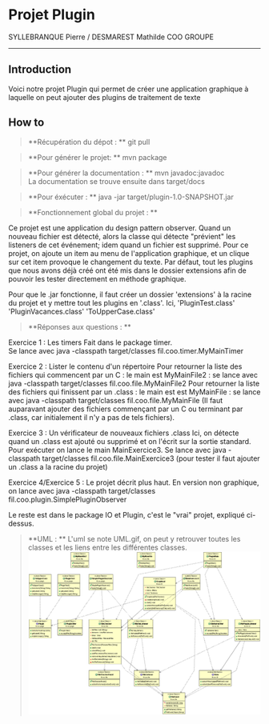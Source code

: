 Projet Plugin
===================

SYLLEBRANQUE Pierre / DESMAREST Mathilde
COO GROUPE 


----------


Introduction
-------------

Voici notre projet Plugin qui permet de créer une application graphique à laquelle on peut ajouter des plugins de traitement de texte

How to
-------------
> **Récupération du dépot : **
git pull

> **Pour générer le projet: **
mvn package

> **Pour générer la documentation : **
mvn javadoc:javadoc  
> La documentation se trouve ensuite dans target/docs

> **Pour éxécuter : **
java -jar target/plugin-1.0-SNAPSHOT.jar

> **Fonctionnement global du projet : **  

Ce projet est une application du design pattern observer.
Quand un nouveau fichier est détecté, alors la classe qui détecte "prévient" les listeners de cet événement; idem quand un fichier est supprimé.
Pour ce projet, on ajoute un item au menu de l'application graphique, et un clique sur cet item provoque le changement du texte.
Par défaut, tout les plugins que nous avons déjà créé ont été mis dans le dossier extensions afin de pouvoir les tester directement en méthode graphique.

Pour que le .jar fonctionne, il faut créer un dossier 'extensions' à la racine du projet et y mettre tout les plugins en '.class'. Ici, 'PluginTest.class' 'PluginVacances.class' 'ToUpperCase.class'

> **Réponses aux questions : **

Exercice 1 : Les timers
Fait dans le package timer.  
Se lance avec java -classpath target/classes fil.coo.timer.MyMainTimer

Exercice 2 : Lister le contenu d'un répertoire
Pour retourner la liste des fichiers qui commencent par un C : le main est MyMainFile2 : se lance avec java -classpath target/classes fil.coo.file.MyMainFile2
Pour retourner la liste des fichiers qui finissent par un .class : le main est est MyMainFile : se lance avec java -classpath target/classes fil.coo.file.MyMainFile
(Il faut auparavant ajouter des fichiers commençant par un C ou terminant par .class, car initialement il n'y a pas de tels fichiers).

Exercice 3 : Un vérificateur de nouveaux fichiers .class
Ici, on détecte quand un .class est ajouté ou supprimé et on l'écrit sur la sortie standard.
Pour exécuter on lance le main MainExercice3.
Se lance avec java -classpath target/classes fil.coo.file.MainExercice3
(pour tester il faut ajouter un .class a la racine du projet)

Exercice 4/Exercice 5 : Le projet décrit plus haut.
En version non graphique, on lance avec java -classpath target/classes fil.coo.plugin.SimplePluginObserver


Le reste est dans le package IO et Plugin, c'est le "vrai" projet, expliqué ci-dessus.
> **UML : **
L'uml se note UML.gif, on peut y retrouver toutes les classes et les liens entre les différentes classes.
![Image de l'uml](./UML.gif)
